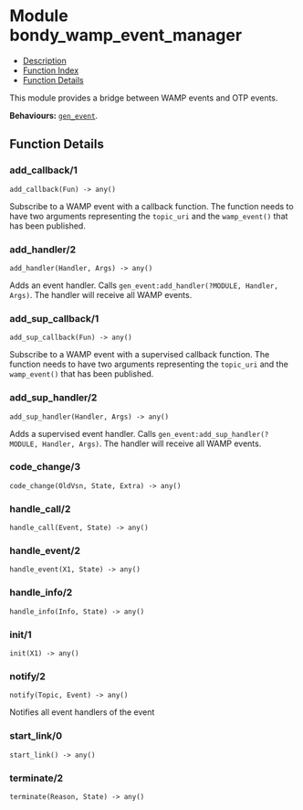 

# Module bondy_wamp_event_manager #
* [Description](#description)
* [Function Index](#index)
* [Function Details](#functions)

This module provides a bridge between WAMP events and OTP events.

__Behaviours:__ [`gen_event`](gen_event.md).

<a name="functions"></a>

## Function Details ##

<a name="add_callback-1"></a>

### add_callback/1 ###

`add_callback(Fun) -> any()`

Subscribe to a WAMP event with a callback function.
The function needs to have two arguments representing the `topic_uri` and
the `wamp_event()` that has been published.

<a name="add_handler-2"></a>

### add_handler/2 ###

`add_handler(Handler, Args) -> any()`

Adds an event handler.
Calls `gen_event:add_handler(?MODULE, Handler, Args)`.
The handler will receive all WAMP events.

<a name="add_sup_callback-1"></a>

### add_sup_callback/1 ###

`add_sup_callback(Fun) -> any()`

Subscribe to a WAMP event with a supervised callback function.
The function needs to have two arguments representing the `topic_uri` and
the `wamp_event()` that has been published.

<a name="add_sup_handler-2"></a>

### add_sup_handler/2 ###

`add_sup_handler(Handler, Args) -> any()`

Adds a supervised event handler.
Calls `gen_event:add_sup_handler(?MODULE, Handler, Args)`.
The handler will receive all WAMP events.

<a name="code_change-3"></a>

### code_change/3 ###

`code_change(OldVsn, State, Extra) -> any()`

<a name="handle_call-2"></a>

### handle_call/2 ###

`handle_call(Event, State) -> any()`

<a name="handle_event-2"></a>

### handle_event/2 ###

`handle_event(X1, State) -> any()`

<a name="handle_info-2"></a>

### handle_info/2 ###

`handle_info(Info, State) -> any()`

<a name="init-1"></a>

### init/1 ###

`init(X1) -> any()`

<a name="notify-2"></a>

### notify/2 ###

`notify(Topic, Event) -> any()`

Notifies all event handlers of the event

<a name="start_link-0"></a>

### start_link/0 ###

`start_link() -> any()`

<a name="terminate-2"></a>

### terminate/2 ###

`terminate(Reason, State) -> any()`

